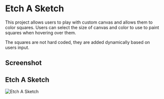 # Etch A Sketch
This project allows users to play with custom canvas and allows them to color squares.
Users can select the size of canvas and color to use to paint squares when hovering over them.

The squares are not hard coded, they are added dynamically based on users input.

## Screenshot
## Etch A Sketch
![Etch A Sketch](https://i.imgur.com/oDoxw0E.png)